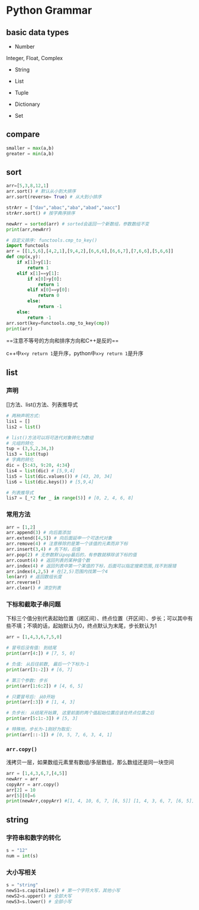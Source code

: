 # Python Grammar

## basic data types

+ Number

Integer, Float, Complex

+ String

+ List
+ Tuple
+ Dictionary
+ Set

## compare

```python
smaller = max(a,b)
greater = min(a,b)
```

## sort

```python
arr=[5,3,8,12,1]
arr.sort() # 默认从小到大排序
arr.sort(reverse= True) # 从大到小排序

strArr = ["dav","abac","aba","abad","aacc"]
strArr.sort() # 按字典序排序

newArr = sorted(arr) # sorted会返回一个新数组，参数数组不变
print(arr,newArr)
```

```python
# 自定义排序: functools.cmp_to_key()
import functools
arr = [[1,5,6],[4,2,1],[9,4,2],[6,6,6],[6,6,7],[7,6,6],[5,6,6]]
def cmp(x,y):
    if x[1]>y[1]:
        return 1
    elif x[1]==y[1]:
        if x[0]>y[0]:
            return 1
        elif x[0]==y[0]:
            return 0
        else:
            return -1
    else:
        return -1
arr.sort(key=functools.cmp_to_key(cmp))
print(arr)
```

==注意不等号的方向和排序方向和C++是反的==

c++中`x<y return 1`是升序，python中`x>y return 1`是升序

## list

### 声明

[]方法、list()方法、列表推导式

```python
# 两种声明方式:
lis1 = []
lis2 = list()

# list()方法可以将可迭代对象转化为数组
# 元组的转化
tup = (3,5,2,34,3)
lis3 = list(tup)
# 字典的转化
dic = {5:43, 9:20, 4:34}
lis4 = list(dic) # [5,9,4]
lis5 = list(dic.values()) # [43, 20, 34]
lis6 = list(dic.keys()) # [5,9,4]

# 列表推导式
lis7 = [_*2 for _ in range(5)] # [0, 2, 4, 6, 8]
```

### 常用方法

```python
arr = [1,2]
arr.append(3) # 向后面添加
arr.extend([4,5]) # 向后面延申一个可迭代对象
arr.remove(4) # 注意移除的是第一个该值的元素而非下标
arr.insert(3,4) # 先下标，后值
arr.pop(2) # 无参数默认pop最后的，有参数就移除该下标的值
arr.count(4) # 返回列表的某种值个数
arr.index(4) # 返回列表中第一个某值的下标，后面可以指定搜索范围,找不到报错
arr.index(4,2,5) # 在[2,5)范围内找第一个4
len(arr) # 返回数组长度
arr.reverse()
arr.clear() # 清空列表
```

### 下标和截取子串问题

下标三个值分别代表起始位置（闭区间）、终点位置（开区间）、步长；可以其中有些不填；不填的话，起始默认为0，终点默认为末尾，步长默认为1

```python
arr = [1,4,3,6,7,5,0]

# 冒号后没有值: 到结尾
print(arr[4:]) # [7, 5, 0]

# 负值: 从后往前数, 最后一个下标为-1
print(arr[3:-2]) # [6, 7]

# 第三个参数: 步长
print(arr[1:6:2]) # [4, 6, 5]

# 只要冒号后: 从0开始
print(arr[:3]) # [1, 4, 3]

# 负步长: 从结尾开始算, 这里前面的两个值起始位置应该在终点位置之后
print(arr[5:1:-3]) # [5, 3]

# 特殊地，步长为-1刚好为取反:
print(arr[::-1]) # [0, 5, 7, 6, 3, 4, 1]
```

### `arr.copy()`

浅拷贝一层，如果数组元素里有数组/多层数组，那么数组还是同一块空间

```python
arr = [1,4,3,6,7,[4,5]]
newArr = arr
copyArr = arr.copy()
arr[2] = 10
arr[5][0]=6
print(newArr,copyArr) #[1, 4, 10, 6, 7, [6, 5]] [1, 4, 3, 6, 7, [6, 5]]
```

## string

### 字符串和数字的转化

```python
s = "12"
num = int(s)
```

### 大小写相关

```python
s = "string"
newS1=s.capitalize() # 第一个字符大写，其他小写
newS2=s.upper() # 全部大写
newS3=s.lower() # 全部小写
```

